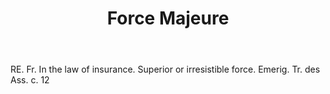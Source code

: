 ---
title: Force Majeure
letter: F
permalink: "/definitions/bld-force-majeure.html"
body: RE. Fr. In the law of insurance. Superior or irresistible force. Emerig. Tr.
  des Ass. c. 12
published_at: '2018-07-07'
source: Black's Law Dictionary 2nd Ed (1910)
layout: post
---